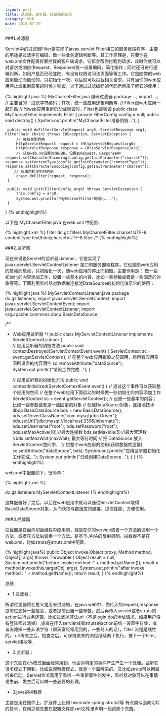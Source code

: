 ```yaml
---
layout: post
title: 过滤器、监听器、拦截器的区别
category: Web
date: 2015-07-29
---
```


###1.过滤器

Servlet中的过滤器Filter是实现了javax.servlet.Filter接口的服务器端程序，主要的用途是过滤字符编码、做一些业务逻辑判断等。其工作原理是，只要你在web.xml文件配置好要拦截的客户端请求，它都会帮你拦截到请求，此时你就可以对请求或响应(Request、Response)统一设置编码，简化操作；同时还可进行逻辑判断，如用户是否已经登陆、有没有权限访问该页面等等工作。它是随你的web应用启动而启动的，只初始化一次，以后就可以拦截相关请求，只有当你的web应用停止或重新部署的时候才销毁，以下通过过滤编码的代码示例来了解它的使用：

<!-- more -->

{% highlight java %}
 MyCharsetFilter.java 编码过滤器 
package ...; 
import ...; 
// 主要目的：过滤字符编码；其次，做一些应用逻辑判断等. 
// Filter跟web应用一起启动 
// 当web应用重新启动或销毁时，Filter也被销毁 
public class MyCharsetFilter implements Filter { 
     private FilterConfig config = null; 
     public void destroy() { 
         System.out.println("MyCharsetFilter准备销毁..."); 
     } 
  
     public void doFilter(ServletRequest arg0, ServletResponse arg1, FilterChain chain) throws IOException, ServletException { 
         // 强制类型转换 
         HttpServletRequest request = (HttpServletRequest)arg0; 
         HttpServletResponse response = (HttpServletResponse)arg1; 
         // 获取web.xm设置的编码集，设置到Request、Response中         request.setCharacterEncoding(config.getInitParameter("charset"));          response.setContentType(config.getInitParameter("contentType"));          response.setCharacterEncoding(config.getInitParameter("charset"));          
        // 将请求转发到目的地 
         chain.doFilter(request, response); 
     } 
  
     public void init(FilterConfig arg0) throws ServletException { 
         this.config = arg0; 
         System.out.println("MyCharsetFilter初始化..."); 
     } 
 } 
{% endhighlight%}

以下是 MyCharsetFilter.java 在web.xml 中配置: 

{% highlight xml %}
 <filter> 
       <filter-name>filter</filter-name> 
       <filter-class>dc.gz.filters.MyCharsetFilter</filter-class> 
       <init-param> 
           <param-name>charset</param-name> 
           <param-value>UTF-8</param-value> 
       </init-param> 
       <init-param> 
           <param-name>contentType</param-name> 
           <param-value>text/html;charset=UTF-8</param-value> 
       </init-param> 
   </filter> 
   <filter-mapping> 
       <filter-name>filter</filter-name> 
       <!-- * 代表截获所有的请求  或指定请求/test.do  /xxx.do --> 
       <url-pattern>/*</url-pattern> 
   </filter-mapping> 
{% endhighlight%}

###2.监听器

现在来说说Servlet的监听器Listener，它是实现了javax.servlet.ServletContextListener 接口的服务器端程序，它也是随web应用的启动而启动，只初始化一次，随web应用的停止而销毁。主要作用是： 做一些初始化的内容添加工作、设置一些基本的内容、比如一些参数或者是一些固定的对象等等。下面利用监听器对数据库连接池DataSource的初始化演示它的使用： 

{% highlight java %}
MyServletContextListener.java 
 package dc.gz.listeners; 
 import javax.servlet.ServletContext; 
 import javax.servlet.ServletContextEvent; 
 import javax.servlet.ServletContextListener; 
 import org.apache.commons.dbcp.BasicDataSource; 
  
  /** 
  * Web应用监听器 
  */ 
 public class MyServletContextListener implements ServletContextListener {   
     // 应用监听器的销毁方法 
     public void contextDestroyed(ServletContextEvent event) { 
         ServletContext sc = event.getServletContext(); 
         // 在整个web应用销毁之前调用，将所有应用空间所设置的内容清空 
         sc.removeAttribute("dataSource"); 
        System.out.println("销毁工作完成..."); 
     } 
  
     // 应用监听器的初始化方法 
     public void contextInitialized(ServletContextEvent event) { 
         // 通过这个事件可以获取整个应用的空间 
         // 在整个web应用下面启动的时候做一些初始化的内容添加工作 
         ServletContext sc = event.getServletContext(); 
         // 设置一些基本的内容；比如一些参数或者是一些固定的对象 
         // 创建DataSource对象，连接池技术 dbcp 
         BasicDataSource bds = new BasicDataSource(); 
         bds.setDriverClassName("com.mysql.jdbc.Driver");                       bds.setUrl("jdbc:mysql://localhost:3306/hibernate"); 
         bds.setUsername("root"); 
         bds.setPassword("root"); 
         bds.setMaxActive(10);//最大连接数 
         bds.setMaxIdle(5);//最大管理数 
         //bds.setMaxWait(maxWait); 最大等待时间 
         // 把 DataSource 放入ServletContext空间中， 
         // 供整个web应用的使用(获取数据库连接) 
         sc.setAttribute("dataSource", bds); 
         System.out.println("应用监听器初始化工作完成..."); 
         System.out.println("已经创建DataSource..."); 
     } 
 } 
{% endhighlight%}

web.xml中配置如下，很简单：

{% highlight xml %}
 <!-- 配置应用监听器  --> 
   <listener> 
       <listener-class>dc.gz.listeners.MyServletContextListener</listener-class> 
   </listener> 
{% endhighlight%}

这样配置好了之后，以后在web应用中就可以通过ServletContext取得BasicDataSource对象，从而获取与数据库的连接，提高性能，方便使用。

###3.拦截器

拦截器是在面向切面编程中应用的，就是在你的service或者一个方法前调用一个方法，或者在方法后调用一个方法。是基于JAVA的反射机制。拦截器不是在web.xml，比如struts在struts.xml中配置，

{% highlight java%}
public Object invoke(Object proxy, Method method, Object[] args) throws Throwable
{
Object result = null;
System.out.println("before invoke method :" + method.getName());
result = method.invoke(this.targetObj, args);
System.out.println("after invoke method : " + method.getName());
return result;
}
{% endhighlight%}

总结：

* 1.过滤器：

所谓过滤器顾名思义是用来过滤的，在java web中，你传入的request,response提前过滤掉一些信息，或者提前设置一些参数，然后再传入servlet或者struts的action进行业务逻辑，比如过滤掉非法url（不是login.do的地址请求，如果用户没有登陆都过滤掉）,或者在传入servlet或者struts的action前统一设置字符集，或者去除掉一些非法字符（聊天室经常用到的，一些骂人的话）。filter 流程是线性的， url传来之后，检查之后，可保持原来的流程继续向下执行，被下一个filter, servlet接收等.

* 2.监听器：

这个东西在c/s模式里面经常用到，他会对特定的事件产生产生一个处理。监听在很多模式下用到。比如说观察者模式，就是一个监听来的。又比如struts可以用监听来启动。Servlet监听器用于监听一些重要事件的发生，监听器对象可以在事情发生前、发生后可以做一些必要的处理。

* 3.java的拦截器

 主要是用在插件上，扩展件上比如 hivernate spring struts2等 有点类似面向切片的技术，在用之前先要在配置文件即xml文件里声明一段的那个东西。